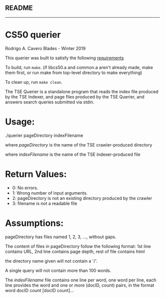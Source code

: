 ## README
---
# CS50 querier

Rodrigo A. Cavero Blades - Winter 2019

This querier was built to satisfy the following [requirements](https://github.com/cs50spring2021/tse-labs/blob/main/indexer/REQUIREMENTS.md)

To build, run `make`. (if libcs50.a and common.a aren't already made, make them first, or run make from top-level directory to make everything)

To clean up, run `make clean`.

The TSE Querier is a standalone program that reads the index file produced by the TSE Indexer, and page files produced by the TSE Querier, and answers search queries submitted via stdin.

# Usage:

./querier pageDirectory indexFilename

where *pageDirectory* is the name of the TSE crawler-produced directory

where *indexFilename* is the name of the TSE indexer-produced file

# Return Values:
* 0: No errors.
* 1: Wrong number of input arguments.
* 2: pageDirectory is not an existing directory produced by the crawler
* 3: filename is not a readable file

# Assumptions:

pageDirectory has files named 1, 2, 3, …, without gaps.

The content of files in pageDirectory follow the following format: 
1st line contains URL, 2nd line contains page depth, rest of file contains html

the directory name given will not contain a '/'.

A single query will not contain more than 100 words.

The *indexFilename* file contains one line per word, one word per line,
each line provides the word and one or more (docID, count) pairs, in the format
word docID count [docID count]…
